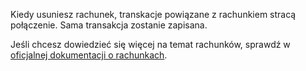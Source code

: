 Kiedy usuniesz rachunek, transkacje powiązane z rachunkiem stracą połączenie. Sama transakcja zostanie zapisana.

Jeśli chcesz dowiedzieć się więcej na temat rachunków, sprawdź w [oficjalnej dokumentacji o rachunkach](https://firefly-iii.readthedocs.io/en/latest/advanced/bills.html).
